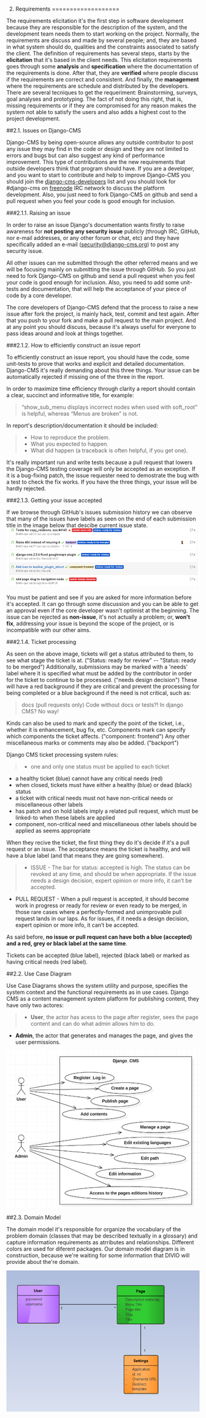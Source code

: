 2. Requirements 
===================

The requirements elicitation it's the first step in software development because they are responsible for the description of the system, and the development team needs them to start working on the project. Normally, the requirements are discuss and made by several people; and, they are based in what system should do, qualities and the constraints associated to satisfy the client. The definition of requirements has several steps, starts by the **elicitation** that it's based in the client needs. This elicitation requirements goes through some **analysis** and **specification** where the documentation of the requirements is done. After that, they are **verified** where people discuss if the requirements are correct and consistent. And finally, the **management** where the requirements are schedule and distributed by the developers. There are several tecniques to get the requeriment: Brainstorming, surveys, goal analyses and prototyping.
The fact of not doing this right, that is, missing requirements or if they are compromised for any reason makes the system not able to satisfy the users and also adds a highest cost to the project development.
 

##2.1. Issues on Django-CMS


Django-CMS by being open-source allows any outside contributor to post any issue they may find in the code or design and they are not limited to errors and bugs but can also suggest any kind of performance improvement. This type of contributions are the new requirements that outside developers think that program should have. If you are a developer, and you want to start to contribute and help to improve Django-CMS you should join the [django-cms-developers](https://groups.google.com/forum/#!forum/django-cms-developers) list and you should look for #django-cms on [freenode](http://freenode.net/) IRC network to discuss the platform development. Also, you just need to fork Django-CMS on github and send a pull request when you feel your code is good enough for inclusion.

###2.1.1. Raising an issue

In order to raise an issue Django's documentation wants firstly to raise awareness for **not posting any security issue** publicly (through IRC, GitHub, nor e-mail addresses, or any other forum or chat, etc) and they have specifically added an e-mail (security@django-cms.org) to post any security issue.

All other issues can me submitted through the other referred means and we will be focusing mainly on submitting the issue through GitHub. So you just need to fork Django-CMS on github and send a pull request when you feel your code is good enough for inclusion. Also, you need to add some unit-tests and documentation, that will help the acceptance of your piece of code by a core developer.

The core developers of Django-CMS defend that the process to raise a new issue after fork the project, is mainly hack, test, commit and test again. After that you push to your fork and make a pull request to the main project. And at any point you should discuss, because it's always useful for everyone to pass ideas around and look at things together.

###2.1.2. How to efficiently construct an issue report

To efficiently construct an issue report, you should have the code, some unit-tests to prove that works and explicit and detailed documentation. Django-CMS it's really demanding about this three things. Your issue can be automatically rejected if missing one of the three in the report. 

In order to maximize time efficiency through clarity a report should contain a clear, succinct and informative title, for example:
> “show_sub_menu displays incorrect nodes when used with soft_root” is helpful, whereas “Menus are broken” is not.

In report's description/documentation it should be included:

>- How to reproduce the problem.
>- What you expected to happen.
>- What did happen (a traceback is often helpful, if you get one).

It's really important run and write tests because a pull request that lowers the Django-CMS testing coverage will only be accepted as an exception. If it is a bug-fixing patch, the issue requester need to demostrate the bug with a test to check the fix works.
If you have the three things, your issue will be hardly rejected.

###2.1.3. Getting your issue accepted

If we browse through GitHub's issues submission history we can observe that many of the issues have labels as seen on the end of each submission title in the image below that descibe current issue state.
![Issues - Labels](/ESOF-docs/images/issues_labels.PNG)

You must be patient and see if you are asked for more information before it's accepted. It can go through some discussion and you can be able to get an approval even if the core developer wasn't optimist at the beginning. The issue can be rejected as **non-issue**, it's not actually a problem; or, **won't fix**, addressing your issue is beyond the scope of the project, or is incompatible with our other aims. 

###2.1.4. Ticket processing

As seen on the above image, tickets will get a status attributed to them, to see what stage the ticket is at. ("Status: ready for review" -- "Status: ready to be merged")
Additionally, submissions may be marked with a 'needs' label where it is specified what must be added by the contributor in order for the ticket to continue to be processed. ("needs design decision")
These will have a red background if they are critical and prevent the processing for being completed or a blue background if the need is not critical, such as:
>docs
(pull requests only) Code without docs or tests?! In django CMS? No way!

Kinds can also be used to mark and specify the point of the ticket, i.e., whether it is enhancement, bug fix, etc.
Components mark can specify which components the ticket affects. ("component: frontend")
Any other miscellaneous marks or comments may also be added. ("backport")

Django CMS ticket processing system rules:
>- one and only one status must be applied to each ticket
- a healthy ticket (blue) cannot have any critical needs (red)
- when closed, tickets must have either a healthy (blue) or dead (black) status
- a ticket with critical needs must not have non-critical needs or miscellaneous other labels
- has patch and on hold labels imply a related pull request, which must be linked-to when these labels are applied
- component, non-critical need and miscellaneous other labels should be applied as seems appropriate

When they recive the ticket, the first thing they do it's decide if it's a pull request or an issue. The acceptance means the ticket is healthy, and will have a blue label (and that means they are going somewhere).
>- ISSUE - The bar for status: accepted is high. The status can be revoked at any time, and should be when appropriate. If the issue needs a design decision, expert opinion or more info, it can’t be accepted.
- PULL REQUEST - When a pull request is accepted, it should become work in progress or ready for review or even ready to be merged, in those rare cases where a perfectly-formed and unimprovable pull request lands in our laps. As for issues, if it needs a design decision, expert opinion or more info, it can’t be accepted.

As said before, **no issue or pull request can have both a blue (accepted) and a red, grey or black label at the same time**.

Tickets can be accepted (blue label), rejected (black label) or marked as having critical needs (red label). 

##2.2. Use Case Diagram

Use Case Diagrams shows the system utility and purpose, specifies the system context and the functional requirements as in use cases. Django CMS as a content management system platform for publishing content, they have only two actores: 
>- **User**, the actor has acess to the page after register, sees the page content and can do what admin allows him to do.
- **Admin**, the actor that generates and manages the page, and gives the user permissions.

![Use Case Diagram](/ESOF-docs/images/use_case.png)

##2.3. Domain Model

The domain model it's responsible for organize the vocabulary of the problem domain (classes that may be described textually in a glossary) and capture information requirements as atrributes and relationships. Different colors are used for diferent packages. Our domain model diagram is in construction, because we're waiting for some information that DIVIO will provide about the're domain. 

![Domain Model Diagram](/ESOF-docs/images/domain_model.png)

